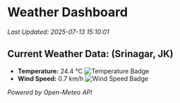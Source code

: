 
# Weather Dashboard

_Last Updated: 2025-07-13 15:10:01_

## Current Weather Data: (Srinagar, JK)
- **Temperature:** 24.4 °C ![Temperature Badge](https://img.shields.io/badge/Temperature-Medium%20Temp-green)
- **Wind Speed:** 0.7 km/h ![Wind Speed Badge](https://img.shields.io/badge/Wind%20Speed-Light%20Wind-blue)

*Powered by Open-Meteo API*
